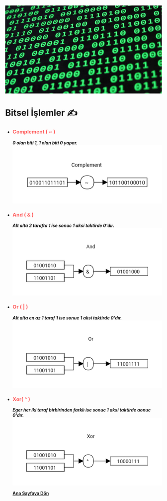  ![binary](/resimler/binary.jpeg)

# Bitsel İşlemler ✍

- ###  <span style='color:#ff5d5d;'> Complement ( ~ )</span>
    **_0 olan biti 1, 1 olan biti 0 yapar._**
    ![complement](/resimler/complement.png)
 - ### <span style='color:#ff5d5d;'>And ( & )</span>
    **_Alt alta 2 tarafta 1 ise sonuc 1 aksi taktirde 0'dır._**
    ![and](/resimler/and.png)
- ### <span style='color:#ff5d5d;'>Or ( | )</span>
    **_Alt alta en az 1 taraf 1 ise sonuc 1 aksi taktirde 0'dır._**
![or](/resimler/or.png)
- ### <span style='color:#ff5d5d;'>Xor( ^ )</span>
    **_Eger her iki taraf birbirinden farklı ise sonuc 1 aksi taktirde aonuc 0'dır._**
    ![xor](/resimler/xor.png)

  [**Ana Sayfaya Dön**](/)
